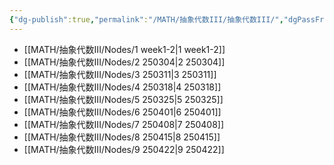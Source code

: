 ```yaml
---
{"dg-publish":true,"permalink":"/MATH/抽象代数III/抽象代数III/","dgPassFrontmatter":true}
---
```



- [[MATH/抽象代数III/Nodes/1 week1-2\|1 week1-2]]
- [[MATH/抽象代数III/Nodes/2 250304\|2 250304]]
- [[MATH/抽象代数III/Nodes/3 250311\|3 250311]]
- [[MATH/抽象代数III/Nodes/4 250318\|4 250318]]
- [[MATH/抽象代数III/Nodes/5 250325\|5 250325]]
- [[MATH/抽象代数III/Nodes/6 250401\|6 250401]]
- [[MATH/抽象代数III/Nodes/7 250408\|7 250408]]
- [[MATH/抽象代数III/Nodes/8 250415\|8 250415]]
- [[MATH/抽象代数III/Nodes/9 250422\|9 250422]]
